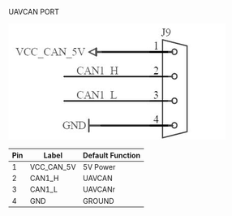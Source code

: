 UAVCAN PORT

![](/assets/uavcan.jpg)

| **Pin** | **Label**    | **Default Function** |
|---------|--------------|-----------------|
| 1        |VCC_CAN_5V   | 5V Power     |
| 2        |CAN1_H   | UAVCAN     | 
| 3        |CAN1_L   | UAVCANr      |
| 4        |GND   | GROUND     |  
